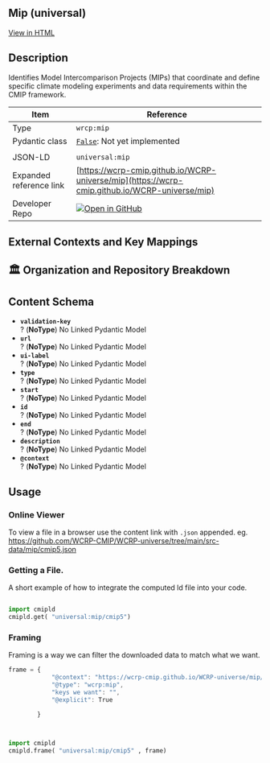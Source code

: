 

<section id="description">

# Mip  (universal)

[View in HTML](https://wcrp-cmip.github.io/WCRP-universe/mip/mip)

## Description
Identifies Model Intercomparison Projects (MIPs) that coordinate and define specific climate modeling experiments and data requirements within the CMIP framework.


</section>



<section id="info">


| Item | Reference |
| --- | --- |
| Type | `wrcp:mip` |
| Pydantic class | [`False`](https://github.com/ESGF/esgf-vocab/blob/main/src/esgvoc/api/data_descriptors/False.py):  Not yet implemented |
| | |
| JSON-LD | `universal:mip` |
| Expanded reference link | [https://wcrp-cmip.github.io/WCRP-universe/mip](https://wcrp-cmip.github.io/WCRP-universe/mip) |
| Developer Repo | [![Open in GitHub](https://img.shields.io/badge/Open-GitHub-blue?logo=github&style=flat-square)](https://github.com/WCRP-CMIP/WCRP-universe/tree/main/src-data/mip) |


</section>
    <section id="links">

 </section>

## External Contexts and Key Mappings

 </section>


## 🏛️ Organization and Repository Breakdown

<section id="schema">

## Content Schema

- **`validation-key`**  
  ? (**NoType**)
  No Linked Pydantic Model 
- **`url`**  
  ? (**NoType**)
  No Linked Pydantic Model 
- **`ui-label`**  
  ? (**NoType**)
  No Linked Pydantic Model 
- **`type`**  
  ? (**NoType**)
  No Linked Pydantic Model 
- **`start`**  
  ? (**NoType**)
  No Linked Pydantic Model 
- **`id`**  
  ? (**NoType**)
  No Linked Pydantic Model 
- **`end`**  
  ? (**NoType**)
  No Linked Pydantic Model 
- **`description`**  
  ? (**NoType**)
  No Linked Pydantic Model 
- **`@context`**  
  ? (**NoType**)
  No Linked Pydantic Model 





</section>   

<section id="usage">

## Usage

### Online Viewer 
To view a file in a browser use the content link with `.json` appended. 
eg. https://github.com/WCRP-CMIP/WCRP-universe/tree/main/src-data/mip/cmip5.json

### Getting a File. 

A short example of how to integrate the computed ld file into your code. 

```python

import cmipld
cmipld.get( "universal:mip/cmip5")

```

### Framing
Framing is a way we can filter the downloaded data to match what we want. 
```js
frame = {
            "@context": "https://wcrp-cmip.github.io/WCRP-universe/mip/_context_",
            "@type": "wcrp:mip",
            "keys we want": "",
            "@explicit": True

        }
        
```

```python

import cmipld
cmipld.frame( "universal:mip/cmip5" , frame)

```
</section>

    